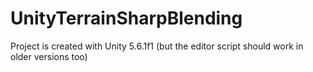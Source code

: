# UnityTerrainSharpBlending

Project is created with Unity 5.6.1f1 (but the editor script should work in older versions too)
